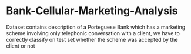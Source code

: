 # Bank-Cellular-Marketing-Analysis
Dataset contains description of a Porteguese Bank which has a marketing scheme involving only telephonic conversation with a client, we have to correctly classify on test set whether the scheme was accepted by the client or not
